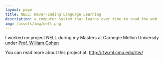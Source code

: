```yaml
---
layout: page
title: NELL: Never-Ending Language Learning
description: a computer system that learns over time to read the web
img: /assets/img/nell.png
---
```


I worked on project NELL during my Masters at Carnegie Mellon University under <a href="http://www.cs.cmu.edu/~wcohen/">Prof. William Cohen</a>

You can read more about this project at: <a href="http://rtw.ml.cmu.edu/rtw/">http://rtw.ml.cmu.edu/rtw/</a>
